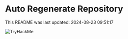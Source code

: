 # Auto Regenerate Repository

This README was last updated: 2024-08-23 09:51:17

 ![TryHackMe](https://tryhackme.com/badge/533634)